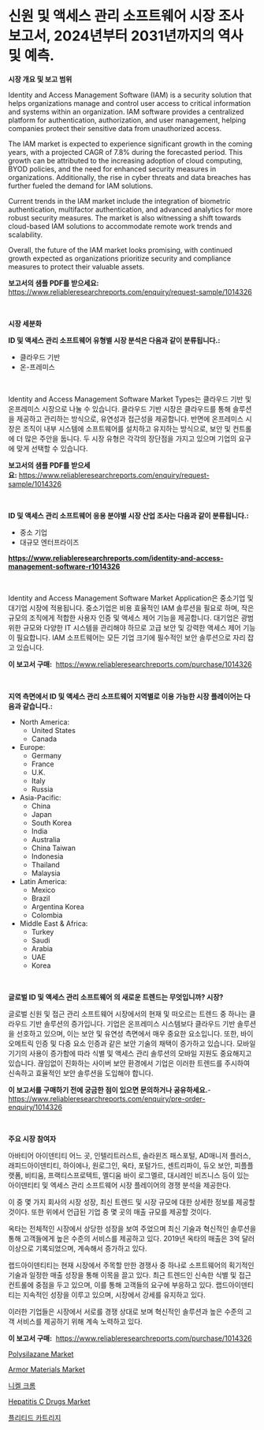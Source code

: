<p><h1>신원 및 액세스 관리 소프트웨어 시장 조사 보고서, 2024년부터 2031년까지의 역사 및 예측.</h1></p><p><strong>시장 개요 및 보고 범위</strong></p>
<p><p>Identity and Access Management Software (IAM) is a security solution that helps organizations manage and control user access to critical information and systems within an organization. IAM software provides a centralized platform for authentication, authorization, and user management, helping companies protect their sensitive data from unauthorized access.</p><p>The IAM market is expected to experience significant growth in the coming years, with a projected CAGR of 7.8% during the forecasted period. This growth can be attributed to the increasing adoption of cloud computing, BYOD policies, and the need for enhanced security measures in organizations. Additionally, the rise in cyber threats and data breaches has further fueled the demand for IAM solutions.</p><p>Current trends in the IAM market include the integration of biometric authentication, multifactor authentication, and advanced analytics for more robust security measures. The market is also witnessing a shift towards cloud-based IAM solutions to accommodate remote work trends and scalability.</p><p>Overall, the future of the IAM market looks promising, with continued growth expected as organizations prioritize security and compliance measures to protect their valuable assets.</p></p>
<p><strong>보고서의 샘플 PDF를 받으세요:</strong> <a href="https://www.reliableresearchreports.com/enquiry/request-sample/1014326">https://www.reliableresearchreports.com/enquiry/request-sample/1014326</a></p>
<p>&nbsp;</p>
<p><strong>시장 세분화</strong></p>
<p><strong>ID 및 액세스 관리 소프트웨어 유형별 시장 분석은 다음과 같이 분류됩니다.:</strong></p>
<p><ul><li>클라우드 기반</li><li>온-프레미스</li></ul></p>
<p>&nbsp;</p>
<p><p>Identity and Access Management Software Market Types는 클라우드 기반 및 온프레미스 시장으로 나눌 수 있습니다. 클라우드 기반 시장은 클라우드를 통해 솔루션을 제공하고 관리하는 방식으로, 유연성과 접근성을 제공합니다. 반면에 온프레미스 시장은 조직이 내부 시스템에 소프트웨어를 설치하고 유지하는 방식으로, 보안 및 컨트롤에 더 많은 주안을 둡니다. 두 시장 유형은 각각의 장단점을 가지고 있으며 기업의 요구에 맞게 선택할 수 있습니다.</p></p>
<p><strong>보고서의 샘플 PDF를 받으세요:</strong>&nbsp;<a href="https://www.reliableresearchreports.com/enquiry/request-sample/1014326">https://www.reliableresearchreports.com/enquiry/request-sample/1014326</a></p>
<p>&nbsp;</p>
<p><strong> ID 및 액세스 관리 소프트웨어 응용 분야별 시장 산업 조사는 다음과 같이 분류됩니다.:</strong></p>
<p><ul><li>중소 기업</li><li>대규모 엔터프라이즈</li></ul></p>
<p><strong><a href="https://www.reliableresearchreports.com/identity-and-access-management-software-r1014326">https://www.reliableresearchreports.com/identity-and-access-management-software-r1014326</a></strong></p>
<p>&nbsp;</p>
<p><p>Identity and Access Management Software Market Application은 중소기업 및 대기업 시장에 적용됩니다. 중소기업은 비용 효율적인 IAM 솔루션을 필요로 하며, 작은 규모의 조직에게 적합한 사용자 인증 및 액세스 제어 기능을 제공합니다. 대기업은 광범위한 규모와 다양한 IT 시스템을 관리해야 하므로 고급 보안 및 강력한 액세스 제어 기능이 필요합니다. IAM 소프트웨어는 모든 기업 크기에 필수적인 보안 솔루션으로 자리 잡고 있습니다.</p></p>
<p><strong>이 보고서 구매:</strong>&nbsp; <a href="https://www.reliableresearchreports.com/purchase/1014326">https://www.reliableresearchreports.com/purchase/1014326</a></p>
<p>&nbsp;</p>
<p><strong>지역 측면에서 ID 및 액세스 관리 소프트웨어 지역별로 이용 가능한 시장 플레이어는 다음과 같습니다.:</strong></p>
<p><ul>
    <li>
        North America:
        <ul>
            <li>United States</li>
            <li>Canada</li>
        </ul>
    </li>
    <li>
        Europe:
        <ul>
            <li>Germany</li>
            <li>France</li>
            <li>U.K.</li>
            <li>Italy</li>
            <li>Russia</li>
        </ul>
    </li>
    <li>
        Asia-Pacific:
        <ul>
            <li>China</li>
            <li>Japan</li>
            <li>South Korea</li>
            <li>India</li>
            <li>Australia</li>
            <li>China Taiwan</li>
            <li>Indonesia</li>
            <li>Thailand</li>
            <li>Malaysia</li>
        </ul>
    </li>
    <li>
        Latin America:
        <ul>
            <li>Mexico</li>
            <li>Brazil</li>
            <li>Argentina Korea</li>
            <li>Colombia</li>
        </ul>
    </li>
    <li>
        Middle East & Africa:
        <ul>
            <li>Turkey</li>
            <li>Saudi</li>
            <li>Arabia</li>
            <li>UAE</li>
            <li>Korea</li>
        </ul>
    </li>
    </ul></p>
<p>&nbsp;</p>
<p><strong>글로벌 ID 및 액세스 관리 소프트웨어 의 새로운 트렌드는 무엇입니까? 시장?</strong></p>
<p><p>글로벌 신원 및 접근 관리 소프트웨어 시장에서의 현재 및 떠오르는 트렌드 중 하나는 클라우드 기반 솔루션의 증가입니다. 기업은 온프레미스 시스템보다 클라우드 기반 솔루션을 선호하고 있으며, 이는 보안 및 유연성 측면에서 매우 중요한 요소입니다. 또한, 바이오메트릭 인증 및 다중 요소 인증과 같은 보안 기술의 채택이 증가하고 있습니다. 모바일 기기의 사용이 증가함에 따라 식별 및 액세스 관리 솔루션의 모바일 지원도 중요해지고 있습니다. 끊임없이 진화하는 사이버 보안 환경에서 기업은 이러한 트렌드를 주시하여 신속하고 효율적인 보안 솔루션을 도입해야 합니다.</p></p>
<p><strong>이 보고서를 구매하기 전에 궁금한 점이 있으면 문의하거나 공유하세요.</strong>- <a href="https://www.reliableresearchreports.com/enquiry/pre-order-enquiry/1014326">https://www.reliableresearchreports.com/enquiry/pre-order-enquiry/1014326</a></p>
<p>&nbsp;</p>
<p><strong>주요 시장 참여자</strong></p>
<p><p>아바티어 아이덴티티 어느 곳, 인텔리트러스트, 솔라윈즈 패스포털, AD매니저 플러스, 래피드아이덴티티, 하이에나, 원로그인, 옥타, 포털가드, 센트리파이, 듀오 보안, 피플플랫폼, 비티움, 프랙티스프로텍트, 멜디움 바이 로그멜르, 대시레인 비즈니스 등이 있는 아이덴티티 및 엑세스 관리 소프트웨어 시장 플레이어의 경쟁 분석을 제공한다.</p><p>이 중 몇 가지 회사의 시장 성장, 최신 트렌드 및 시장 규모에 대한 상세한 정보를 제공할 것이다. 또한 위에서 언급된 기업 중 몇 곳의 매출 규모를 제공할 것이다. </p><p>옥타는 전체적인 시장에서 상당한 성장을 보여 주었으며 최신 기술과 혁신적인 솔루션을 통해 고객들에게 높은 수준의 서비스를 제공하고 있다. 2019년 옥타의 매출은 3억 달러 이상으로 기록되었으며, 계속해서 증가하고 있다.</p><p>랩드아이덴티티는 현재 시장에서 주목할 만한 경쟁사 중 하나로 소프트웨어의 획기적인 기술과 일정한 매출 성장을 통해 이목을 끌고 있다. 최근 트렌드인 신속한 식별 및 접근 컨트롤에 중점을 두고 있으며, 이를 통해 고객들의 요구에 부응하고 있다. 랩드아이덴티티는 지속적인 성장을 이루고 있으며, 시장에서 강세를 유지하고 있다.</p><p>이러한 기업들은 시장에서 서로를 경쟁 상대로 보며 혁신적인 솔루션과 높은 수준의 고객 서비스를 제공하기 위해 계속 노력하고 있다.</p></p>
<p><strong>이 보고서 구매:</strong>&nbsp;&nbsp;<a href="https://www.reliableresearchreports.com/purchase/1014326">https://www.reliableresearchreports.com/purchase/1014326</a></p>
<p><p><a href="https://issuu.com/reportprime-2/docs/polysilazane-market-size-2030.pptx">Polysilazane Market</a></p><p><a href="https://issuu.com/reportprime-2/docs/armor-materials-market-size-2030.pptx">Armor Materials Market</a></p><p><a href="https://github.com/Tristiarton768456/Market-Research-Report-List-1/blob/main/640058023852.md">니켈 크롬</a></p><p><a href="https://github.com/bobicer/Market-Research-Report-List-2/blob/main/hepatitis-c-drugs-market.md">Hepatitis C Drugs Market</a></p><p><a href="https://github.com/vsoq0zknh59/Market-Research-Report-List-1/blob/main/119786023850.md">플리티드 카트리지</a></p></p>